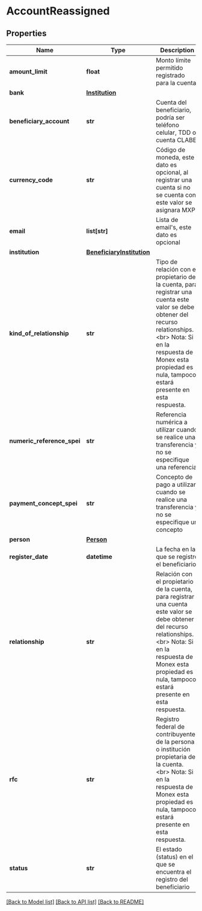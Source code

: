 # AccountReassigned

## Properties
Name | Type | Description | Notes
------------ | ------------- | ------------- | -------------
**amount_limit** | **float** | Monto límite permitido registrado para la cuenta | 
**bank** | [**Institution**](Institution.md) |  | [optional] 
**beneficiary_account** | **str** | Cuenta del beneficiario, podría ser teléfono celular, TDD o cuenta CLABE | 
**currency_code** | **str** | Código de moneda, este dato es opcional, al registrar una cuenta si no se cuenta con este valor se asignara MXP | [optional] 
**email** | **list[str]** | Lista de email&#x27;s, este dato es opcional | [optional] 
**institution** | [**BeneficiaryInstitution**](BeneficiaryInstitution.md) |  | [optional] 
**kind_of_relationship** | **str** | Tipo de relación con el propietario de la cuenta, para registrar una cuenta este valor se debe obtener  del recurso relationships. &lt;br&gt; Nota: Si en la respuesta de Monex esta propiedad es nula, tampoco estará presente en esta respuesta. | 
**numeric_reference_spei** | **str** | Referencia numérica a utilizar cuando se realice una transferencia y no se especifique una referencia | [optional] 
**payment_concept_spei** | **str** | Concepto de pago a utilizar cuando se realice una transferencia y no se especifique un concepto | [optional] 
**person** | [**Person**](Person.md) |  | [optional] 
**register_date** | **datetime** | La fecha en la que se registro el beneficiario | [optional] 
**relationship** | **str** | Relación con el propietario de la cuenta, para registrar una cuenta este valor se debe obtener  del recurso relationships. &lt;br&gt; Nota: Si en la respuesta de Monex esta propiedad es nula, tampoco estará presente en esta respuesta. | 
**rfc** | **str** | Registro federal de contribuyentes de la persona o institución propietaria de la cuenta. &lt;br&gt; Nota: Si en la respuesta de Monex esta propiedad es nula, tampoco estará presente en esta respuesta. | 
**status** | **str** | El estado (status) en el que se encuentra el registro del beneficiario | [optional] 

[[Back to Model list]](../README.md#documentation-for-models) [[Back to API list]](../README.md#documentation-for-api-endpoints) [[Back to README]](../README.md)

